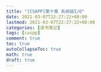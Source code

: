 ```yaml
---
title: "[CSAPP]第十章 系统级I/O"
date: 2021-03-07T22:27:22+08:00
lastmod: 2021-03-07T22:27:22+08:00
categories: [读书笔记]
tags: [caspp]
comment: true
toc: true
autoCollapseToc: true
math: true
draft: true
---
```



